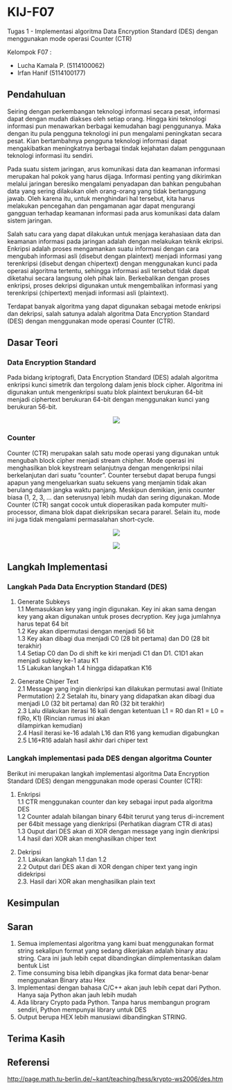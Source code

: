 # KIJ-F07
Tugas 1 - Implementasi algoritma Data Encryption Standard (DES) dengan menggunakan mode operasi Counter (CTR)

Kelompok F07 :
- Lucha Kamala P. (5114100062)
- Irfan Hanif     (5114100177)

## Pendahuluan
Seiring dengan perkembangan teknologi informasi secara pesat, informasi dapat dengan mudah diakses oleh setiap orang. Hingga kini teknologi informasi pun menawarkan berbagai kemudahan bagi penggunanya. Maka dengan itu pula pengguna teknologi ini pun mengalami peningkatan secara pesat. Kian bertambahnya pengguna teknologi informasi dapat mengakibatkan meningkatnya berbagai tindak kejahatan dalam penggunaan teknologi informasi itu sendiri.

Pada suatu sistem jaringan, arus komunikasi data dan keamanan informasi merupakan hal pokok yang harus dijaga. Informasi penting yang dikirimkan melalui jaringan beresiko mengalami penyadapan dan bahkan pengubahan data yang sering dilakukan oleh orang-orang yang tidak bertanggung jawab. Oleh karena itu, untuk menghindari hal tersebut, kita harus melakukan pencegahan dan pengamanan agar dapat mengurangi gangguan terhadap keamanan informasi pada arus komunikasi data dalam sistem jaringan.

Salah satu cara yang dapat dilakukan untuk menjaga kerahasiaan data dan keamanan informasi pada jaringan adalah dengan melakukan teknik ekripsi. Enkripsi adalah proses mengamankan suatu informasi dengan cara mengubah informasi asli (disebut dengan plaintext) menjadi informasi yang terenkripsi (disebut dengan chipertext) dengan menggunakan kunci pada operasi algoritma tertentu, sehingga informasi asli tersebut tidak dapat diketahui secara langsung oleh pihak lain. Berkebalikan dengan proses enkripsi, proses dekripsi digunakan untuk mengembalikan informasi yang terenkripsi (chipertext) menjadi informasi asli (plaintext).

Terdapat banyak algoritma yang dapat digunakan sebagai metode enkripsi dan dekripsi, salah satunya adalah algoritma Data Encryption Standard (DES) dengan menggunakan mode operasi Counter (CTR).

## Dasar Teori
### Data Encryption Standard
Pada bidang kriptografi, Data Encryption Standard (DES) adalah algoritma enkripsi kunci simetrik dan tergolong dalam jenis block cipher. Algoritma ini digunakan untuk mengenkripsi suatu blok plaintext berukuran 64-bit menjadi ciphertext berukuran 64-bit dengan menggunakan kunci yang berukuran 56-bit.

<p align="center"><img src="https://cloud.githubusercontent.com/assets/26644539/24416774/151755e4-1410-11e7-9915-ef648ed8ac24.png" /></p>

### Counter
Counter (CTR) merupakan salah satu mode operasi yang digunakan untuk mengubah block cipher menjadi stream chipher. Mode operasi ini menghasilkan blok keystream selanjutnya dengan mengenkripsi nilai berkelanjutan dari suatu “counter”. Counter tersebut dapat berupa fungsi apapun yang mengeluarkan suatu sekuens yang menjamin tidak akan berulang dalam jangka waktu panjang. Meskipun demikian, jenis counter biasa (1, 2, 3, … dan seterusnya) lebih mudah dan sering digunakan. Mode Counter (CTR) sangat cocok untuk dioperasikan pada komputer multi-processor, dimana blok dapat diekripsikan secara pararel. Selain itu, mode ini juga tidak mengalami permasalahan short-cycle.

<p align="center"><img src="https://cloud.githubusercontent.com/assets/26644539/24415268/1a5550ba-140b-11e7-92da-d8b3fa384ab9.png" /></p>

<p align="center"><img src="https://cloud.githubusercontent.com/assets/26644539/24416039/99f93a82-140d-11e7-8e2f-946ffdec317d.png" /></p>

## Langkah Implementasi
### Langkah Pada Data Encryption Standard (DES)
1. Generate Subkeys <br/>
1.1 Memasukkan key yang ingin digunakan. Key ini akan sama dengan key yang akan digunakan untuk proses decryption.
Key juga jumlahnya harus tepat 64 bit <br/>
1.2 Key akan dipermutasi dengan menjadi 56 bit <br/>
1.3 Key akan dibagi dua menjadi C0 (28 bit pertama) dan D0 (28 bit terakhir) <br/>
1.4 Setiap C0 dan Do di shift ke kiri menjadi C1 dan D1. C1D1 akan menjadi subkey ke-1 atau K1 <br/>
1.5 Lakukan langkah 1.4 hingga didapatkan K16 <br/>

2. Generate Chiper Text <br/>
2.1 Message yang ingin dienkripsi kan dilakukan permutasi awal (Initiate Permutation)
2.2 Setalah itu, binary yang didapatkan akan dibagi dua menjadi L0 (32 bit pertama) dan R0 (32 bit terakhir) <br/>
2.3 Lalu dilakukan iterasi 16 kali dengan ketentuan L1 = R0 dan R1 = L0 = f(Ro, K1) (Rincian rumus ini akan <br/>
dilampirkan kemudian) <br/>
2.4 Hasil iterasi ke-16 adalah L16 dan R16 yang kemudian digabungkan <br/>
2.5 L16+R16 adalah hasil akhir dari chiper text <br/>

### Langkah implementasi pada DES dengan algoritma Counter
Berikut ini merupakan langkah implementasi algoritma Data Encryption Standard (DES) dengan menggunakan mode operasi Counter (CTR):
1. Enkripsi <br/>
1.1 CTR menggunakan counter dan key sebagai input pada algoritma DES <br/>
1.2 Counter adalah bilangan binary 64bit terurut yang terus di-increment per 64bit message yang dienkripsi
(Perhatikan diagram CTR di atas) <br/>
1.3 Ouput dari DES akan di XOR dengan message yang ingin dienkripsi <br/>
1.4 hasil dari XOR akan menghasilkan chiper text <br/>

2. Dekripsi <br/>
2.1. Lakukan langkah 1.1 dan 1.2 <br/>
2.2 Output dari DES akan di XOR dengan chiper text yang ingin didekripsi <br/>
2.3. Hasil dari XOR akan menghasilkan plain text <br/>

## Kesimpulan

## Saran
1. Semua implementasi algoritma yang kami buat menggunakan format string sekalipun format yang sedang dikerjakan
adalah binary atau string. Cara ini jauh lebih cepat dibandingkan diimplementasikan dalam bentuk List
2. Time consuming bisa lebih dipangkas jika format data benar-benar menggunakan Binary atau Hex
3. Implementasi dengan bahasa C/C++ akan jauh lebih cepat dari Python. Hanya saja Python akan jauh lebih mudah
4. Ada library Crypto pada Python. Tanpa harus membangun program sendiri, Python mempunyai library untuk DES
5. Output berupa HEX lebih manusiawi dibandingkan STRING.

## Terima Kasih

## Referensi
http://page.math.tu-berlin.de/~kant/teaching/hess/krypto-ws2006/des.htm